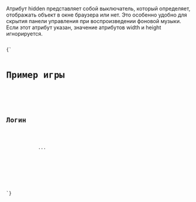<p>
	Атрибут <LA>hidden</LA> представляет собой выключатель, который определяет, отображать объект в окне браузера или нет. Это особенно удобно для скрытия панели управления при воспроизведении фоновой музыки. Если этот атрибут указан, значение атрибутов width и height игнорируется.
</p>

<ExampleBox>

<Code>
{`
  <h1>Пример игры</h1>
	  <section id="login">
	   <h2>Логин</h2>
		   <form>
		    ...
		    <!-- позволяет пользователю зайти после проверки учетных данных -->
		   </form>
		   <script>
			    function login() {
			      // переключение на экране
			      document.getElementById('login').hidden = true;
			      document.getElementById('game').hidden = false;
			    }
		   </script>
	  </section>
	  <section id="game" hidden>
	   ...
  </section>
`}
</Code>

</ExampleBox>


